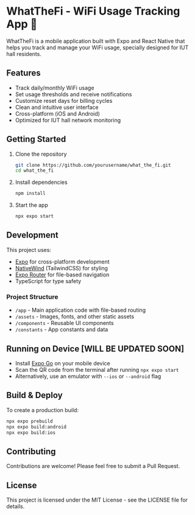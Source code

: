# WhatTheFi - WiFi Usage Tracking App 📱

WhatTheFi is a mobile application built with Expo and React Native that helps you track and manage your WiFi usage, specially designed for IUT hall residents.

## Features

- Track daily/monthly WiFi usage
- Set usage thresholds and receive notifications
- Customize reset days for billing cycles
- Clean and intuitive user interface
- Cross-platform (iOS and Android)
- Optimized for IUT hall network monitoring

## Getting Started

1. Clone the repository

   ```bash
   git clone https://github.com/yourusername/what_the_fi.git
   cd what_the_fi
   ```

2. Install dependencies

   ```bash
   npm install
   ```

3. Start the app

   ```bash
   npx expo start
   ```

## Development

This project uses:
- [Expo](https://expo.dev) for cross-platform development
- [NativeWind](https://nativewind.dev) (TailwindCSS) for styling
- [Expo Router](https://docs.expo.dev/router/introduction) for file-based navigation
- TypeScript for type safety

### Project Structure

- `/app` - Main application code with file-based routing
- `/assets` - Images, fonts, and other static assets
- `/components` - Reusable UI components
- `/constants` - App constants and data

## Running on Device [WILL BE UPDATED SOON]

- Install [Expo Go](https://expo.dev/go) on your mobile device
- Scan the QR code from the terminal after running `npx expo start`
- Alternatively, use an emulator with `--ios` or `--android` flag

## Build & Deploy

To create a production build:

```bash
npx expo prebuild
npx expo build:android
npx expo build:ios
```

## Contributing

Contributions are welcome! Please feel free to submit a Pull Request.

## License

This project is licensed under the MIT License - see the LICENSE file for details.
